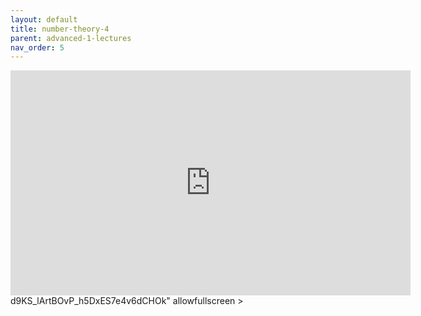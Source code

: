 ```yaml
---
layout: default
title: number-theory-4
parent: advanced-1-lectures
nav_order: 5
---
```


<iframe width="640" height="360" frameborder="0" src="https://mega.nz/embed/xKQnSSrI#_QUAeb3A0GznmpSoZKeAaOlNbVqxcgMHZFSWEBiIkm4" allowfullscreen ></iframe> d9KS_lArtBOvP_h5DxES7e4v6dCHOk" allowfullscreen ></iframe>

